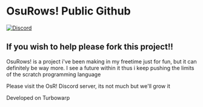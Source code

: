 # OsuRows! Public Github
[![Discord](https://discordapp.com/api/guilds/188630481301012481/widget.png?style=shield)](https://discord.gg/w9UAv4BeVA)
<h2>If you wish to help please fork this project!!</h2>
<p>OsuRows! is a project i've been making in my freetime just for fun, but it can definitely be way more. I see a future within it thus i keep pushing the limits of the scratch programming language</p>
<p>Please visit the OsR! Discord server, its not much but we'll grow it</p>
<p>Developed on Turbowarp</p>